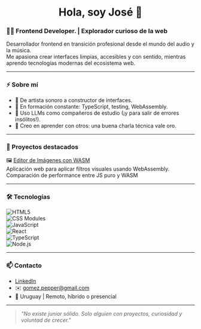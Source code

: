 <h1 align="center">Hola, soy José 👋</h1>

### 🧑‍💻 Frontend Developer. | Explorador curioso de la web

Desarrollador frontend en transición profesional desde el mundo del audio y la música.  
Me apasiona crear interfaces limpias, accesibles y con sentido, mientras aprendo tecnologías modernas del ecosistema web.

---

### ⚡ Sobre mí

- 🎨 De artista sonoro a constructor de interfaces.
- 🔧 En formación constante: TypeScript, testing, WebAssembly.
- 🤖 Uso LLMs como compañeros de estudio (¡y para salir de errores insólitos!).
- 🧠 Creo en aprender con otros: una buena charla técnica vale oro.

---

### 🚀 Proyectos destacados

🖼️ [Editor de Imágenes con WASM](https://github.com/TeewsPepper/image-editor.git)  
Aplicación web para aplicar filtros visuales usando WebAssembly. Comparación de performance entre JS puro y WASM


---

### 🛠️ Tecnologías

![HTML5](https://img.shields.io/badge/-HTML5-E34F26?logo=html5&logoColor=white&style=flat)  
![CSS Modules](https://img.shields.io/badge/-CSS%20Modules-264de4?logo=css3&logoColor=white&style=flat)  
![JavaScript](https://img.shields.io/badge/-JavaScript-F7DF1E?logo=javascript&logoColor=black&style=flat)  
![React](https://img.shields.io/badge/-React-61DAFB?logo=react&logoColor=black&style=flat)  
![TypeScript](https://img.shields.io/badge/-TypeScript-3178C6?logo=typescript&logoColor=white&style=flat)  
![Node.js](https://img.shields.io/badge/-Node.js-339933?logo=node.js&logoColor=white&style=flat)

---

### 📫 Contacto

- [LinkedIn](https://www.linkedin.com/in/jose-gomez-dev)  
- ✉️ gomez.pepper@gmail.com  
- 📍 Uruguay | Remoto, híbrido o presencial

---

> *"No existe junior sólido. Solo alguien con proyectos, curiosidad y voluntad de crecer."*

